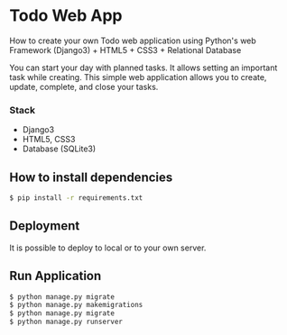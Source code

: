 # Todo Web App
How to create your own Todo web application using Python's web Framework (Django3) + HTML5 + CSS3 + Relational Database

You can start your day with planned tasks. It allows setting an important task while creating. This simple web application allows you to create, update, complete, and close your tasks.  

### Stack

- Django3
- HTML5, CSS3
- Database (SQLite3)

## How to install dependencies

```bash
$ pip install -r requirements.txt
```

## Deployment

It is possible to deploy to local or to your own server.

## Run Application
```bash
$ python manage.py migrate
$ python manage.py makemigrations
$ python manage.py migrate
$ python manage.py runserver
```
